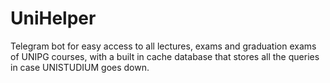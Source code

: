 # UniHelper
Telegram bot for easy access to all lectures, exams and graduation exams of UNIPG courses, with a built in cache database that stores all the queries in case UNISTUDIUM goes down.
